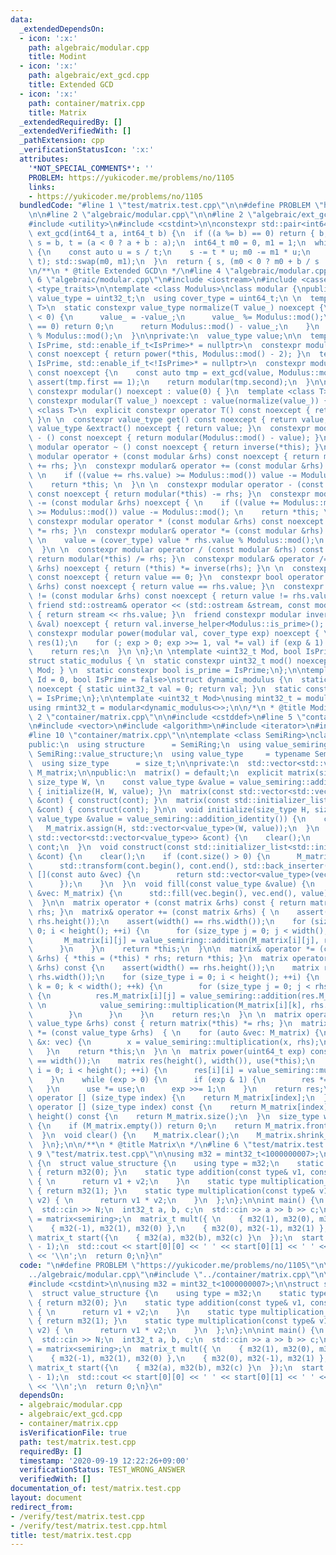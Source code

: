 ```yaml
---
data:
  _extendedDependsOn:
  - icon: ':x:'
    path: algebraic/modular.cpp
    title: Modint
  - icon: ':x:'
    path: algebraic/ext_gcd.cpp
    title: Extended GCD
  - icon: ':x:'
    path: container/matrix.cpp
    title: Matrix
  _extendedRequiredBy: []
  _extendedVerifiedWith: []
  _pathExtension: cpp
  _verificationStatusIcon: ':x:'
  attributes:
    '*NOT_SPECIAL_COMMENTS*': ''
    PROBLEM: https://yukicoder.me/problems/no/1105
    links:
    - https://yukicoder.me/problems/no/1105
  bundledCode: "#line 1 \"test/matrix.test.cpp\"\n\n#define PROBLEM \"https://yukicoder.me/problems/no/1105\"\
    \n\n#line 2 \"algebraic/modular.cpp\"\n\n#line 2 \"algebraic/ext_gcd.cpp\"\n\n\
    #include <utility>\n#include <cstdint>\n\nconstexpr std::pair<int64_t, int64_t>\
    \ ext_gcd(int64_t a, int64_t b) {\n  if ((a %= b) == 0) return { b, 0 };\n  int64_t\
    \ s = b, t = (a < 0 ? a + b : a);\n  int64_t m0 = 0, m1 = 1;\n  while (t > 0)\
    \ {\n    const auto u = s / t;\n    s -= t * u; m0 -= m1 * u;\n    std::swap(s,\
    \ t); std::swap(m0, m1);\n  }\n  return { s, (m0 < 0 ? m0 + b / s : m0) };\n}\n\
    \n/**\n * @title Extended GCD\n */\n#line 4 \"algebraic/modular.cpp\"\n\n#line\
    \ 6 \"algebraic/modular.cpp\"\n#include <iostream>\n#include <cassert>\n#include\
    \ <type_traits>\n\ntemplate <class Modulus>\nclass modular {\npublic:\n  using\
    \ value_type = uint32_t;\n  using cover_type = uint64_t;\n \n  template <class\
    \ T>\n  static constexpr value_type normalize(T value_) noexcept {\n    if (value_\
    \ < 0) {\n      value_ = -value_;\n      value_ %= Modulus::mod();\n      if (value_\
    \ == 0) return 0;\n      return Modulus::mod() - value_;\n    }\n    return value_\
    \ % Modulus::mod();\n  }\n\nprivate:\n  value_type value;\n\n  template <bool\
    \ IsPrime, std::enable_if_t<IsPrime>* = nullptr>\n  constexpr modular inverse_helper()\
    \ const noexcept { return power(*this, Modulus::mod() - 2); }\n  template <bool\
    \ IsPrime, std::enable_if_t<!IsPrime>* = nullptr>\n  constexpr modular inverse_helper()\
    \ const noexcept {\n    const auto tmp = ext_gcd(value, Modulus::mod());\n   \
    \ assert(tmp.first == 1);\n    return modular(tmp.second);\n  }\n\npublic:\n \
    \ constexpr modular() noexcept : value(0) { }\n  template <class T>\n  explicit\
    \ constexpr modular(T value_) noexcept : value(normalize(value_)) { }\n  template\
    \ <class T>\n  explicit constexpr operator T() const noexcept { return static_cast<T>(value);\
    \ }\n \n  constexpr value_type get() const noexcept { return value; }\n  constexpr\
    \ value_type &extract() noexcept { return value; }\n  constexpr modular operator\
    \ - () const noexcept { return modular(Modulus::mod() - value); }\n  constexpr\
    \ modular operator ~ () const noexcept { return inverse(*this); }\n \n  constexpr\
    \ modular operator + (const modular &rhs) const noexcept { return modular(*this)\
    \ += rhs; }\n  constexpr modular& operator += (const modular &rhs) noexcept {\
    \ \n    if ((value += rhs.value) >= Modulus::mod()) value -= Modulus::mod(); \n\
    \    return *this; \n  }\n \n  constexpr modular operator - (const modular &rhs)\
    \ const noexcept { return modular(*this) -= rhs; }\n  constexpr modular& operator\
    \ -= (const modular &rhs) noexcept { \n    if ((value += Modulus::mod() - rhs.value)\
    \ >= Modulus::mod()) value -= Modulus::mod(); \n    return *this; \n  }\n \n \
    \ constexpr modular operator * (const modular &rhs) const noexcept { return modular(*this)\
    \ *= rhs; }\n  constexpr modular& operator *= (const modular &rhs) noexcept {\
    \ \n    value = (cover_type) value * rhs.value % Modulus::mod();\n    return *this;\n\
    \  }\n \n  constexpr modular operator / (const modular &rhs) const noexcept {\
    \ return modular(*this) /= rhs; }\n  constexpr modular& operator /= (const modular\
    \ &rhs) noexcept { return (*this) *= inverse(rhs); }\n \n  constexpr bool zero()\
    \ const noexcept { return value == 0; }\n  constexpr bool operator == (const modular\
    \ &rhs) const noexcept { return value == rhs.value; }\n  constexpr bool operator\
    \ != (const modular &rhs) const noexcept { return value != rhs.value; }\n \n \
    \ friend std::ostream& operator << (std::ostream &stream, const modular &rhs)\
    \ { return stream << rhs.value; }\n  friend constexpr modular inverse(const modular\
    \ &val) noexcept { return val.inverse_helper<Modulus::is_prime>(); }\n  friend\
    \ constexpr modular power(modular val, cover_type exp) noexcept { \n    modular\
    \ res(1);\n    for (; exp > 0; exp >>= 1, val *= val) if (exp & 1) res *= val;\n\
    \    return res;\n  }\n \n};\n \ntemplate <uint32_t Mod, bool IsPrime = true>\n\
    struct static_modulus { \n  static constexpr uint32_t mod() noexcept { return\
    \ Mod; } \n  static constexpr bool is_prime = IsPrime;\n};\n\ntemplate <uint32_t\
    \ Id = 0, bool IsPrime = false>\nstruct dynamic_modulus {\n  static uint32_t &mod()\
    \ noexcept { static uint32_t val = 0; return val; }\n  static constexpr bool is_prime\
    \ = IsPrime;\n};\n\ntemplate <uint32_t Mod>\nusing mint32_t = modular<static_modulus<Mod>>;\n\
    using rmint32_t = modular<dynamic_modulus<>>;\n\n/*\n * @title Modint\n */\n#line\
    \ 2 \"container/matrix.cpp\"\n\n#include <cstddef>\n#line 5 \"container/matrix.cpp\"\
    \n#include <vector>\n#include <algorithm>\n#include <iterator>\n#include <initializer_list>\n\
    #line 10 \"container/matrix.cpp\"\n\ntemplate <class SemiRing>\nclass matrix {\n\
    public:\n  using structure      = SemiRing;\n  using value_semiring = typename\
    \ SemiRing::value_structure;\n  using value_type     = typename SemiRing::value_structure::type;\n\
    \  using size_type      = size_t;\n\nprivate:\n  std::vector<std::vector<value_type>>\
    \ M_matrix;\n\npublic:\n  matrix() = default;\n  explicit matrix(size_type H,\
    \ size_type W, \n    const value_type &value = value_semiring::addition_identity())\
    \ { initialize(H, W, value); }\n  matrix(const std::vector<std::vector<value_type>>\
    \ &cont) { construct(cont); }\n  matrix(const std::initializer_list<std::initializer_list<value_type>>\
    \ &cont) { construct(cont); }\n\n  void initialize(size_type H, size_type W, const\
    \ value_type &value = value_semiring::addition_identity()) {\n    clear();\n \
    \   M_matrix.assign(H, std::vector<value_type>(W, value));\n  }\n  void construct(const\
    \ std::vector<std::vector<value_type>> &cont) {\n    clear();\n    M_matrix =\
    \ cont;\n  }\n  void construct(const std::initializer_list<std::initializer_list<value_type>>\
    \ &cont) {\n    clear();\n    if (cont.size() > 0) {\n      M_matrix.reserve(cont.size());\n\
    \      std::transform(cont.begin(), cont.end(), std::back_inserter(M_matrix),\
    \ [](const auto &vec) {\n        return std::vector<value_type>(vec.begin(), vec.end());\n\
    \      });\n    }\n  }\n  void fill(const value_type &value) {\n    for (auto\
    \ &vec: M_matrix) {\n      std::fill(vec.begin(), vec.end(), value);\n    }\n\
    \  }\n\n  matrix operator + (const matrix &rhs) const { return matrix(*this) +=\
    \ rhs; }\n  matrix& operator += (const matrix &rhs) { \n    assert(height() ==\
    \ rhs.height());\n    assert(width() == rhs.width());\n    for (size_type i =\
    \ 0; i < height(); ++i) {\n      for (size_type j = 0; j < width(); ++j) {\n \
    \       M_matrix[i][j] = value_semiring::addition(M_matrix[i][j], rhs.M_matrix[i][j]);\n\
    \      }\n    }\n    return *this;\n  }\n\n  matrix& operator *= (const matrix\
    \ &rhs) { *this = (*this) * rhs; return *this; }\n  matrix operator * (const matrix\
    \ &rhs) const {\n    assert(width() == rhs.height());\n    matrix res(height(),\
    \ rhs.width());\n    for (size_type i = 0; i < height(); ++i) {\n      for (size_type\
    \ k = 0; k < width(); ++k) {\n        for (size_type j = 0; j < rhs.width(); ++j)\
    \ {\n          res.M_matrix[i][j] = value_semiring::addition(res.M_matrix[i][j],\
    \ \n            value_semiring::multiplication(M_matrix[i][k], rhs.M_matrix[k][j]));\n\
    \        }\n      }\n    }\n    return res;\n  }\n \n  matrix operator * (const\
    \ value_type &rhs) const { return matrix(*this) *= rhs; }\n  matrix& operator\
    \ *= (const value_type &rhs)  { \n    for (auto &vec: M_matrix) {\n      for (auto\
    \ &x: vec) {\n        x = value_semiring::multiplication(x, rhs);\n      }\n \
    \   }\n    return *this;\n  }\n \n  matrix power(uint64_t exp) const {\n    assert(height()\
    \ == width());\n    matrix res(height(), width()), use(*this);\n    for (size_type\
    \ i = 0; i < height(); ++i) {\n      res[i][i] = value_semiring::multiplication_identity();\n\
    \    }\n    while (exp > 0) {\n      if (exp & 1) {\n        res *= use;\n   \
    \   }\n      use *= use;\n      exp >>= 1;\n    }\n    return res;\n  }\n\n  std::vector<value_type>&\
    \ operator [] (size_type index) {\n    return M_matrix[index];\n  }\n  const std::vector<value_type>&\
    \ operator [] (size_type index) const {\n    return M_matrix[index];\n  }\n  size_type\
    \ height() const {\n    return M_matrix.size();\n  }\n  size_type width() const\
    \ {\n    if (M_matrix.empty()) return 0;\n    return M_matrix.front().size();\n\
    \  }\n  void clear() {\n    M_matrix.clear();\n    M_matrix.shrink_to_fit();\n\
    \  }\n};\n\n/**\n * @title Matrix\n */\n#line 6 \"test/matrix.test.cpp\"\n\n#line\
    \ 9 \"test/matrix.test.cpp\"\n\nusing m32 = mint32_t<1000000007>;\n\nstruct semiring\
    \ {\n  struct value_structure {\n    using type = m32;\n    static type addition_identity()\
    \ { return m32(0); }\n    static type addition(const type& v1, const type& v2)\
    \ { \n      return v1 + v2;\n    }\n    static type multiplication_identity()\
    \ { return m32(1); }\n    static type multiplication(const type& v1, const type&\
    \ v2) { \n      return v1 * v2;\n    }\n  };\n};\n\nint main() {\n  int64_t N;\n\
    \  std::cin >> N;\n  int32_t a, b, c;\n  std::cin >> a >> b >> c;\n  using matrix_t\
    \ = matrix<semiring>;\n  matrix_t mult({ \n    { m32(1), m32(0), m32(-1) },\n\
    \    { m32(-1), m32(1), m32(0) },\n    { m32(0), m32(-1), m32(1) },\n  });\n \
    \ matrix_t start({\n    { m32(a), m32(b), m32(c) }\n  });\n  start *= mult.power(N\
    \ - 1);\n  std::cout << start[0][0] << ' ' << start[0][1] << ' ' << start[0][2]\
    \ << '\\n';\n  return 0;\n}\n"
  code: "\n#define PROBLEM \"https://yukicoder.me/problems/no/1105\"\n\n#include \"\
    ../algebraic/modular.cpp\"\n#include \"../container/matrix.cpp\"\n\n#include <iostream>\n\
    #include <cstdint>\n\nusing m32 = mint32_t<1000000007>;\n\nstruct semiring {\n\
    \  struct value_structure {\n    using type = m32;\n    static type addition_identity()\
    \ { return m32(0); }\n    static type addition(const type& v1, const type& v2)\
    \ { \n      return v1 + v2;\n    }\n    static type multiplication_identity()\
    \ { return m32(1); }\n    static type multiplication(const type& v1, const type&\
    \ v2) { \n      return v1 * v2;\n    }\n  };\n};\n\nint main() {\n  int64_t N;\n\
    \  std::cin >> N;\n  int32_t a, b, c;\n  std::cin >> a >> b >> c;\n  using matrix_t\
    \ = matrix<semiring>;\n  matrix_t mult({ \n    { m32(1), m32(0), m32(-1) },\n\
    \    { m32(-1), m32(1), m32(0) },\n    { m32(0), m32(-1), m32(1) },\n  });\n \
    \ matrix_t start({\n    { m32(a), m32(b), m32(c) }\n  });\n  start *= mult.power(N\
    \ - 1);\n  std::cout << start[0][0] << ' ' << start[0][1] << ' ' << start[0][2]\
    \ << '\\n';\n  return 0;\n}\n"
  dependsOn:
  - algebraic/modular.cpp
  - algebraic/ext_gcd.cpp
  - container/matrix.cpp
  isVerificationFile: true
  path: test/matrix.test.cpp
  requiredBy: []
  timestamp: '2020-09-19 12:22:26+09:00'
  verificationStatus: TEST_WRONG_ANSWER
  verifiedWith: []
documentation_of: test/matrix.test.cpp
layout: document
redirect_from:
- /verify/test/matrix.test.cpp
- /verify/test/matrix.test.cpp.html
title: test/matrix.test.cpp
---
```

